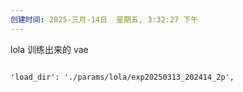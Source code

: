```yaml
---
创建时间: 2025-三月-14日  星期五, 3:32:27 下午
---
```


lola 训练出来的 vae 
```

'load_dir': './params/lola/exp20250313_202414_2p',

```
